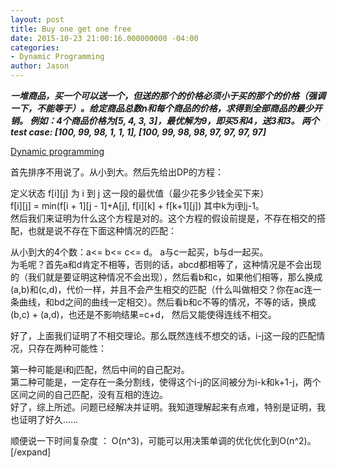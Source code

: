 ```yaml
---
layout: post
title: Buy one get one free
date: 2015-10-23 21:00:16.000000000 -04:00
categories:
- Dynamic Programming
author: Jason
---
```

<p><strong><em>一堆商品，买一个可以送一个，但送的那个的价格必须小于买的那个的价格（强调一下，不能等于）。给定商品总数n和每个商品的价格，求得到全部商品的最少开销。 例如：4个商品价格为[5, 4, 3, 3]，最优解为9，即买5和4，送3和3。 两个test case: [100, 99, 98, 1, 1, 1], [100, 99, 98, 98, 97, 97, 97, 97]</em></strong></p>

<p><a href="http://www.jiuzhang.com/qa/221/">Dynamic programming</a><br />

首先排序不用说了。从小到大。然后先给出DP的方程：</p>
<p>定义状态 f[i][j] 为 i 到 j 这一段的最优值（最少花多少钱全买下来）<br />
    f[i][j] = min(f[i + 1][j - 1]+A[j], f[i][k] + f[k+1][j]) 其中k为i到j-1。<br />
然后我们来证明为什么这个方程是对的。这个方程的假设前提是，不存在相交的搭配，也就是说不存在下面这种情况的匹配：</p>
<p>从小到大的4个数：a&lt;= b&lt;= c&lt;= d。 a与c一起买，b与d一起买。<br />
为毛呢？首先a和d肯定不相等，否则的话，abcd都相等了，这种情况是不会出现的（我们就是要证明这种情况不会出现），然后看b和c，如果他们相等，那么换成(a,b)和(c,d)，代价一样，并且不会产生相交的匹配（什么叫做相交？你在ac连一条曲线，和bd之间的曲线一定相交）。然后看b和c不等的情况，不等的话，换成(b,c) + (a,d)，也还是不影响结果=c+d， 然后又能使得连线不相交。</p>
<p>好了，上面我们证明了不相交理论。那么既然连线不想交的话，i-j这一段的匹配情况，只存在两种可能性：</p>
<p>第一种可能是i和j匹配，然后中间的自己配对。<br />
第二种可能是，一定存在一条分割线，使得这个i-j的区间被分为i-k和k+1-j，两个区间之间的自己匹配，没有互相的连边。<br />
好了，综上所述。问题已经解决并证明。我知道理解起来有点难，特别是证明，我也证明了好久……</p>
<p>顺便说一下时间复杂度 ： O(n^3)，可能可以用决策单调的优化优化到O(n^2)。<br />
[/expand]</p>
